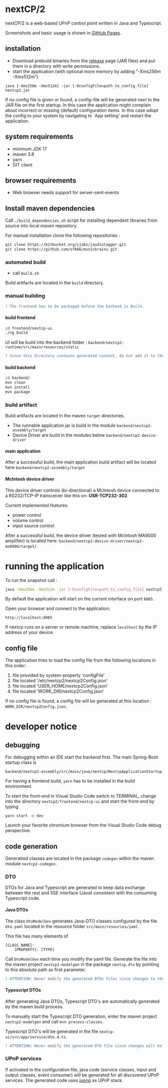 # nextCP/2

nextCP/2 is a web-based UPnP control point written in Java and Typescript.

Screenshots and basic usage is shown in [GitHub Pages](https://sf666.github.io/).

## installation

- Download prebuild binaries from the [release](https://github.com/sf666/nextcp2/releases) page (JAR files) and put them in a directory with write permissions.
- start the application (with optional more memory by adding "-Xms256m -Xmx512m")

```
java [-Xms256m -Xmx512m] -jar [-DconfigFile=path_to_config_file] nextcp2.jar
```

If no config file is given or found, a config-file will be generated next to the JAR file on the first startup. In this case the application might complain about incorrect or missing (default) configuration items. In this case adopt the config to your system by navigating to `App setting' and restart the application.

## system requirements

- minimum JDK 17
- maven 3.8
- yarn
- GIT client

## browser requirements

- Web browser needs support for server-sent-events

## Install maven dependencies

Call `./build_dependencies.sh` script for installing dependent libraries from source into local maven repository.

For manual installation clone the following repositories :

```bash
git clone https://bitbucket.org/ijabz/jaudiotagger.git
git clone https://github.com/sf666/musicbrainz.git
```

### automated build

- call `build.sh`

Build artifacts are located in the `build` directory.

### manual building

```diff
! The frontend has to be packaged before the backend is build.
```

#### build frontend

```bash
cd frontend/nextcp-ui
./ng build
```

UI will be build into the backend folder : `backend/nextcp2-runtime/src/main/resources/static`

```diff
! Since this directory contains generated content, do not add it to the repository.
```

#### build backend

```bash
cd backend/
mvn clean
mvn install
mvn package
```

### build artifact

Build artifacts are located in the maven `target` directories. 

- The runnable application jar is build in the module `backend/nextcp2-assembly/target`
- Device Driver are build in the modules below `backend/nextcp2-device-driver`

#### main application

After a successful build, the main application build artifact will be located here `backend/nextcp2-assembly/target`

#### McIntosh device driver

This device driver controls (bi-directional) a McIntosh device connected to a RS232/TCP-IP transceiver like this on: __USR-TCP232-302__.

Current implemented features:

- power control
- volume control
- input source control

After a successful build, the device driver (tested with McIntosh MA9000 amplifier) is located here: `backend/nextcp2-device-driver/nextcp2-ma9000/target/`.

# running the application

To run the snapshot call :

```bash
java -Xms256m -Xmx512m -jar [-DconfigFile=path_to_config_file] nextcp2.jar
```

By default the application will start on the current interface on port `8085`.

Open your browser and connect to the application:

```
http://localhost:8085
```

If nextcp runs on a server or remote machine, replace `localhost` by the IP address of your device.


## config file

The application tries to load the config file from the following locations in this order:

1. file provided by system-property 'configFile'
2. file located '/etc/nextcp2/nextcp2Config.json'
3. file located 'USER_HOME/nextcp2Config.json'
4. file located 'WORK_DIR/nextcp2Config.json'

If no config file is found, a config file will be generated at this location : `WORK_DIR/nextcp2Config.json`.

# developer notice

## debugging

For debugging within an IDE start the backend first. The main Spring-Boot startup class is

```
backend/nextcp2-assembly/src/main/java/nextcp/NextcpApplicationStartup
```

For having a frontend build, `yarn` has to be installed in the build environment.

To start the front-end in Visual Studio Code switch to TERMINAL, change into the directory `nextcp2/frontend/nextcp-ui` and start the front-end by typing

```
yarn start -c dev
```

Launch your favorite chromium browser from the Visual Studio Code debug perspective.

## code generation

Generatied classes are located in the package `codegen` within the maven module `nextcp2-codegen`.

### DTO

DTOs for Java and Typescript are generated to keep data exchange between the rest and SSE interface (Java) consistent with the consuming Typescript code.

#### Java DTOs

The class `DtoModelGen` generates Java-DTO classes configured by the file `dto.yaml` located in the resource folder `src/main/resources/yaml`.

This file has many elements of

```
[CLASS_NAME]:
    [PROPERTY]: [TYPE]
```

Call `DtoModelGen` each time you modify the yaml file. Generate the file into the maven project `nextcp2-modelgen` in the package `nextcp.dto` by pointing to this absolute path as first parameter.

```diff
! ATTENTION: Never modify the generated DTOs files since changes to them will be overwritten by the next call to the generator.
```

#### Typescript DTOs

After generating Java DTOs, Typescript DTO's are automatically generated by the maven build process.

To manually start the Typescript DTO generation, enter the maven project `nextcp2-modelgen` and call `mvn process-classes`.

Typescript DTO's will be generated in the file `nextcp-ui/src/app/service/dto.d.ts`.

```diff
! ATTENTION: Never modify the generated DTO file since changes will be overwritten by the next maven build.
```

### UPnP services

If activated in the configuration file, java code (service classes, input and output classes, event consumer) will be generated for all discovered UPnP services. The generated code uses [jupnp](https://github.com/jupnp/jupnp) as UPnP stack.
